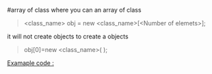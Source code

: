 #array of class 
where you can an array of class


> <class_name> obj = new <class_name>[\<Number of elemets>]; 

it will not create objects 
to create a objects 
> obj[0]=new <class_name>( );

  [Examaple code : ](https://github.com/brigisroy/work/blob/master/10.12.2019/ObjectArray.java)
